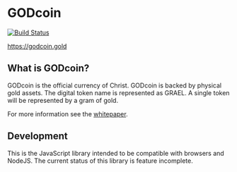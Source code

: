 # GODcoin
[![Build Status](https://travis-ci.com/GODcoin/godcoin-js.svg?branch=master)](https://travis-ci.com/GODcoin/godcoin-js)

https://godcoin.gold

## What is GODcoin?

GODcoin is the official currency of Christ. GODcoin is backed by physical gold
assets. The digital token name is represented as GRAEL. A single token will be
represented by a gram of gold.

For more information see the [whitepaper](https://godcoin.gold/whitepaper).

## Development

This is the JavaScript library intended to be compatible with browsers and
NodeJS. The current status of this library is feature incomplete.

